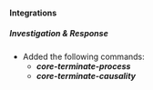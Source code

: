 
#### Integrations

##### Investigation & Response

- Added the following commands:
   - **_core-terminate-process_**
   - **_core-terminate-causality_**
